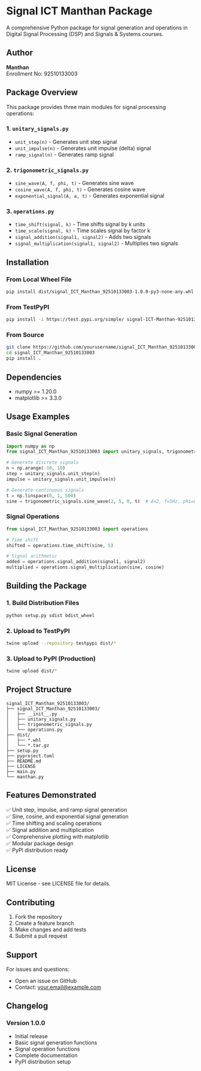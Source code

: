 # Signal ICT Manthan Package

A comprehensive Python package for signal generation and operations in Digital Signal Processing (DSP) and Signals & Systems courses.

## Author
**Manthan**  
Enrollment No: 92510133003

## Package Overview

This package provides three main modules for signal processing operations:

### 1. `unitary_signals.py`
- `unit_step(n)` - Generates unit step signal
- `unit_impulse(n)` - Generates unit impulse (delta) signal  
- `ramp_signal(n)` - Generates ramp signal

### 2. `trigonometric_signals.py`
- `sine_wave(A, f, phi, t)` - Generates sine wave
- `cosine_wave(A, f, phi, t)` - Generates cosine wave
- `exponential_signal(A, a, t)` - Generates exponential signal

### 3. `operations.py`
- `time_shift(signal, k)` - Time shifts signal by k units
- `time_scale(signal, k)` - Time scales signal by factor k
- `signal_addition(signal1, signal2)` - Adds two signals
- `signal_multiplication(signal1, signal2)` - Multiplies two signals

## Installation

### From Local Wheel File
```bash
pip install dist/signal_ICT_Manthan_92510133003-1.0.0-py3-none-any.whl
```

### From TestPyPI
```bash
pip install -i https://test.pypi.org/simple/ signal-ICT-Manthan-92510133003
```

### From Source
```bash
git clone https://github.com/yourusername/signal_ICT_Manthan_92510133003.git
cd signal_ICT_Manthan_92510133003
pip install .
```

## Dependencies

- numpy >= 1.20.0
- matplotlib >= 3.3.0

## Usage Examples

### Basic Signal Generation
```python
import numpy as np
from signal_ICT_Manthan_92510133003 import unitary_signals, trigonometric_signals

# Generate discrete signals
n = np.arange(-10, 10)
step = unitary_signals.unit_step(n)
impulse = unitary_signals.unit_impulse(n)

# Generate continuous signals
t = np.linspace(0, 1, 500)
sine = trigonometric_signals.sine_wave(2, 5, 0, t)  # A=2, f=5Hz, phi=0
```

### Signal Operations
```python
from signal_ICT_Manthan_92510133003 import operations

# Time shift
shifted = operations.time_shift(sine, 5)

# Signal arithmetic
added = operations.signal_addition(signal1, signal2)
multiplied = operations.signal_multiplication(sine, cosine)
```

## Building the Package

### 1. Build Distribution Files
```bash
python setup.py sdist bdist_wheel
```

### 2. Upload to TestPyPI
```bash
twine upload --repository testpypi dist/*
```

### 3. Upload to PyPI (Production)
```bash
twine upload dist/*
```

## Project Structure
```
signal_ICT_Manthan_92510133003/
├── signal_ICT_Manthan_92510133003/
│   ├── __init__.py
│   ├── unitary_signals.py
│   ├── trigonometric_signals.py
│   └── operations.py
├── dist/
│   ├── *.whl
│   └── *.tar.gz
├── setup.py
├── pyproject.toml
├── README.md
├── LICENSE
├── main.py
└── manthan.py
```

## Features Demonstrated

✅ Unit step, impulse, and ramp signal generation  
✅ Sine, cosine, and exponential signal generation  
✅ Time shifting and scaling operations  
✅ Signal addition and multiplication  
✅ Comprehensive plotting with matplotlib  
✅ Modular package design  
✅ PyPI distribution ready  

## License

MIT License - see LICENSE file for details.

## Contributing

1. Fork the repository
2. Create a feature branch
3. Make changes and add tests
4. Submit a pull request

## Support

For issues and questions:
- Open an issue on GitHub
- Contact: your.email@example.com

## Changelog

### Version 1.0.0
- Initial release
- Basic signal generation functions
- Signal operation functions
- Complete documentation
- PyPI distribution setup